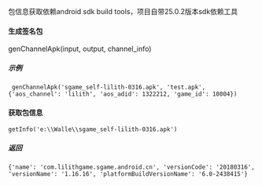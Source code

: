 

包信息获取依赖android sdk build tools，项目自带25.0.2版本sdk依赖工具

#### 生成签名包 
genChannelApk(input, output, channel_info)

##### 示例
```
 genChannelApk('sgame_self-lilith-0316.apk', 'test.apk',{'aos_channel': 'lilith', 'aos_adid': 1322212, 'game_id': 10004}) 
```

#### 获取包信息
```
getInfo('e:\\Walle\\sgame_self-lilith-0316.apk')
```
##### 返回 
```
{'name': 'com.lilithgame.sgame.android.cn', 'versionCode': '20180316', 'versionName': '1.16.16', 'platformBuildVersionName': '6.0-2438415'}
``` 

